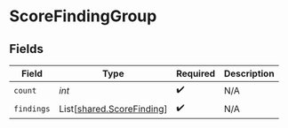 # ScoreFindingGroup


## Fields

| Field                                                            | Type                                                             | Required                                                         | Description                                                      |
| ---------------------------------------------------------------- | ---------------------------------------------------------------- | ---------------------------------------------------------------- | ---------------------------------------------------------------- |
| `count`                                                          | *int*                                                            | :heavy_check_mark:                                               | N/A                                                              |
| `findings`                                                       | List[[shared.ScoreFinding](../../models/shared/scorefinding.md)] | :heavy_check_mark:                                               | N/A                                                              |